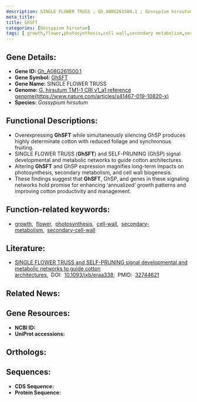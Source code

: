 ```yaml
---
description: SINGLE FLOWER TRUSS ; Gh_A08G261500.1 ; Gossypium hirsutum
meta_title:
title: GhSFT
categories: [Gossypium hirsutum]
tags: [ growth,flower,photosynthesis,cell wall,secondary metabolism,secondary cell wall ]
---
```


## Gene Details:
- **Gene ID:** [Gh_A08G261500.1]()
- **Gene Symbol:** <u>GhSFT</u>
- **Gene Name:** SINGLE FLOWER TRUSS
- **Genome:** [G. hirsutum TM1-1 CRI v1_a1 reference genome(https://www.nature.com/articles/s41467-019-10820-x)]()
- **Species:** *Gossypium hirsutum*

## Functional Descriptions:
   - Overexpressing **GhSFT** while simultaneously silencing GhSP produces highly determinate cotton with reduced foliage and synchronous fruiting.
   - SINGLE FLOWER TRUSS (**GhSFT**) and SELF-PRUNING (GhSP) signal developmental and metabolic networks to guide cotton architectures.
   - Altering **GhSFT** and GhSP expression magnifies long-term impacts on photosynthesis, secondary metabolism, and cell wall biogenesis.
   - These findings suggest that **GhSFT**, GhSP, and genes in these signaling networks hold promise for enhancing ‘annualized’ growth patterns and improving cotton productivity and management.

## Function-related keywords:
   - [growth](/tags/growth/),&nbsp;&nbsp;[flower](/tags/flower/),&nbsp;&nbsp;[photosynthesis](/tags/photosynthesis/),&nbsp;&nbsp;[cell-wall](/tags/cell-wall/),&nbsp;&nbsp;[secondary-metabolism](/tags/secondary-metabolism/),&nbsp;&nbsp;[secondary-cell-wall](/tags/secondary-cell-wall/)

## Literature:
   - [SINGLE FLOWER TRUSS and SELF-PRUNING signal developmental and metabolic networks to guide cotton architectures.](https://doi.org/10.1093/jxb/eraa338)&nbsp;&nbsp;DOI:&nbsp;&nbsp;[10.1093/jxb/eraa338](https://doi.org/10.1093/jxb/eraa338);&nbsp;&nbsp;PMID:&nbsp;&nbsp;[32744621](https://pubmed.ncbi.nlm.nih.gov/32744621/)

## Related News:

## Gene Resources:
- **NCBI ID:**  [](https://www.ncbi.nlm.nih.gov/gene/?term=)
- **UniProt accessions:**  [](https://www.uniprot.org/uniprotkb//entry)

## Orthologs:

## Sequences:
- **CDS Sequence:**
- **Protein Sequence:**
